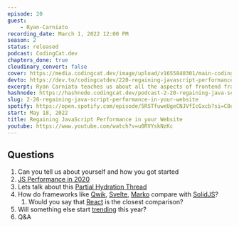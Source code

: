 ```yaml
---
episode: 20
guest: 
    - Ryan-Carniato
recording_date: March 1, 2022 12:00 PM
season: 2
status: released
podcast: CodingCat.dev
chapters_done: true
cloudinary_convert: false
cover: https://media.codingcat.dev/image/upload/v1655840301/main-codingcatdev-photo/Regaining_JavaScript_Performance_in_your_Website_1.jpg
devto: https://dev.to/codingcatdev/220-regaining-javascript-performance-in-your-website-5005
excerpt: Ryan Carniato teaches us about all the aspects of frontend frameworks and Javascript today.
hashnode: https://hashnode.codingcat.dev/podcast-2-20-regaining-java-script-performance-in-your-website
slug: 2-20-regaining-java-script-performance-in-your-website
spotify: https://open.spotify.com/episode/5RSTfuweUgeCNJVfIcGxcb?si=C8oREMdySce6s7V12eY_rw
start: May 18, 2022
title: Regaining JavaScript Performance in your Website
youtube: https://www.youtube.com/watch?v=u0RVYskNzKc
---
```

## Questions

1. Can you tell us about yourself and how you got started 
2. [JS Performance in 2020](https://javascript.plainenglish.io/javascript-frameworks-performance-comparison-2020-cd881ac21fce)
3. Lets talk about this [Partial Hydration Thread](https://twitter.com/ryanflorence/status/1489052911506128898)
4. How do frameworks like [Qwik](https://github.com/builderio/qwik), [Svelte](https://svelte.dev/), [Marko](https://markojs.com/) compare with [SolidJS](https://www.solidjs.com/)?
    1. Would you say that [React](https://reactjs.org/) is the closest comparison?
5. Will something else start [trending](https://www.npmtrends.com/@angular/core-vs-react-vs-solid-js-vs-svelte-vs-vue-vs-marko) this year?
6. Q&A